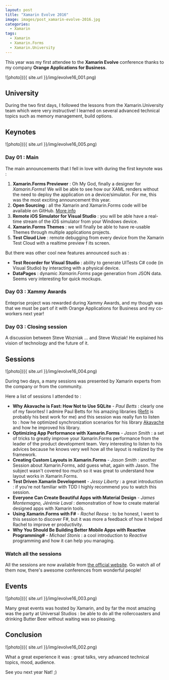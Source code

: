 ```yaml
---
layout: post
title: "Xamarin Evolve 2016"
image: images/post_xamarin-evolve-2016.jpg
categories:
  - Xamarin
tags:
  - Xamarin
  - Xamarin.Forms
  - Xamarin.University
---
```


This year was my first attendee to the **Xamarin Evolve** conference thanks to my company **Orange Applications for Business**.

![photo]({{ site.url }}/img/evolve16_001.png)

## University

During the two first days, I followed the lessons from the Xamarin.University team which were very instructive! I learned on several advanced technical topics such as memory management, build options.

## Keynotes

![photo]({{ site.url }}/img/evolve16_005.png)

### Day 01 : Main

The main announcements that I fell in love with during the first keynote was :

1. **Xamarin.Forms Previewer** : Oh My God, finally a designer for *Xamarin.Forms*! We will be able to see how our XAML renders without the need to deploy the application on a device/simulator. For me, this was the most exciting announcement this year.
1. **Open Sourcing** : all the Xamarin and Xamarin.Forms code will be available on GitHub. [More info](http://open.xamarin.com/)
1. **Remote iOS Simulator for Visual Studio** : you will be able have a real-time stream of the iOS simulator from your Windows device.
1. **Xamarin.Forms Themes** : we will finally be able to have re-usable Themes through multiple applications projects.
1. **Test Cloud Live** : remote debugging from every device from the Xamarin Test Cloud with a realtime preview f its screen.

But there was other cool new features announced such as :

* **Test Recorder for Visual Studio** : ability to generate UITests C# code (in Visual Studio) by interacting with a physical device.
* **DataPages** : dynamic *Xamarin.Forms* page generation from JSON data. Seems very interesting for quick mockups.

### Day 03 : Xammy Awards

Enteprise project was rewarded during Xammy Awards, and my though was that we must be part of it with Orange Applications for Business and my co-workers next year! 

### Day 03 : Closing session

A discussion between Steve Wozniak ... and Steve Woziak! He explained his vision of technology and the future of it.

## Sessions

![photo]({{ site.url }}/img/evolve16_004.png)

During two days, a many sessions was presented by Xamarin experts from the company or from the community.

Here a list of sessions I attended to :

* **Why Akavache is Fast: How Not to Use SQLite**  - *Paul Betts* : clearly one of my favorites! I admire Paul Betts for his amazing libraries ([Refit](https://github.com/paulcbetts/refit) is probably his best work for me) and this session was really fun to listen to : how he optimized synchronization scenarios for his library [Akavache](https://github.com/akavache/Akavache) and how he improved his library.
* **Optimizing App Performance with Xamarin.Forms**  - *Jason Smith* : a set of tricks to greatly improve your Xamarin.Forms performance from the leader of the product development team. Very interesting to listen to his advices because he knows very well how all the layout is realized by the framework.
* **Creating Custom Layouts in Xamarin.Forms**  - *Jason Smith* : another Session about Xamarin.Forms, add guess what, again with Jason. The subject wasn't covered too much so it was great to understand how layout works in Xamarin.Forms.
* **Test Driven Xamarin Development**  - *Jessy Liberty* : a great introduction : if you're not familiar with TDD I highly recommend you to watch this session.
* **Everyone Can Create Beautiful Apps with Material Design**  - *James Montemagno, Jérémie Laval* : demonstration of how to create material designed apps with Xamarin tools.
* **Using Xamarin.Forms with F#**  - *Rachel Reese* : to be honest, I went to this session to discover F#, but it was more a feedback of how it helped Rachel to improve er productivity. 
* **Why You Should Be Building Better Mobile Apps with Reactive Programming#**  - *Michael Stonis* : a cool introduction to *Reactive* programming and how it can help you managing.

### Watch all the sessions

All the sessions are now available from [the official website](https://evolve.xamarin.com/). Go watch all of them now, there's awesome conferences from wonderful people!

## Events

![photo]({{ site.url }}/img/evolve16_003.png)

Many great events was hosted by Xamarin, and by far the most amazing was the party at Universal Studios : be able to do all the rollercoasters and drinking Butter Beer without waiting was so pleasing.

## Conclusion

![photo]({{ site.url }}/img/evolve16_002.png)

What a great experience it was : great talks, very advanced technical topics, mood, audience.

See you next year Nat! ;)
